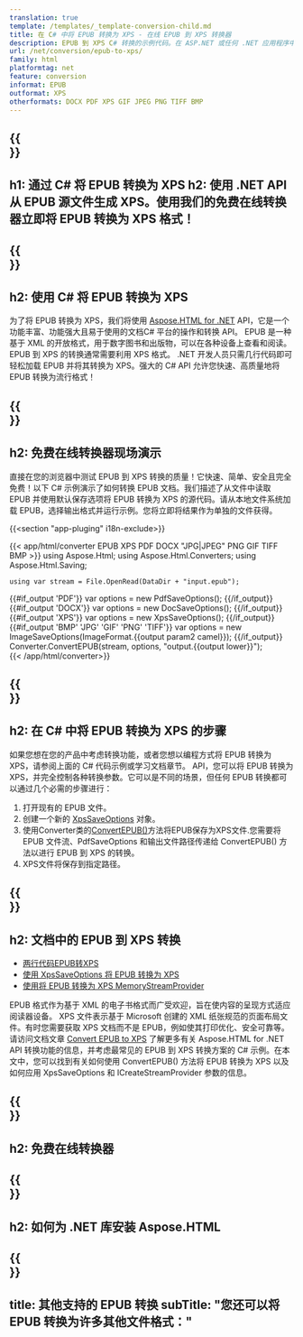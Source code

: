 ```yaml
---
translation: true
template: /templates/_template-conversion-child.md
title: 在 C# 中将 EPUB 转换为 XPS - 在线 EPUB 到 XPS 转换器
description: EPUB 到 XPS C# 转换的示例代码。在 ASP.NET 或任何 .NET 应用程序中轻松使用转换器 API。免费试用在线 EPUB 到 XPS 转换器！
url: /net/conversion/epub-to-xps/
family: html
platformtag: net
feature: conversion
informat: EPUB
outformat: XPS
otherformats: DOCX PDF XPS GIF JPEG PNG TIFF BMP
---
```


{{<section banner>}}
---
h1: 通过 C# 将 EPUB 转换为 XPS
h2: 使用 .NET API 从 EPUB 源文件生成 XPS。使用我们的免费在线转换器立即将 EPUB 转换为 XPS 格式！
---

{{<section overview>}}
---
h2: 使用 C# 将 EPUB 转换为 XPS
---

为了将 EPUB 转换为 XPS，我们将使用 [Aspose.HTML for .NET](https://products.aspose.com/html/net/) API，它是一个功能丰富、功能强大且易于使用的文档C# 平台的操作和转换 API。 EPUB 是一种基于 XML 的开放格式，用于数字图书和出版物，可以在各种设备上查看和阅读。 EPUB 到 XPS 的转换通常需要利用 XPS 格式。 .NET 开发人员只需几行代码即可轻松加载 EPUB 并将其转换为 XPS。强大的 C# API 允许您快速、高质量地将 EPUB 转换为流行格式！

{{<section demos>}}
---
h2: 免费在线转换器现场演示
---

直接在您的浏览器中测试 EPUB 到 XPS 转换的质量！它快速、简单、安全且完全免费！以下 C# 示例演示了如何转换 EPUB 文档。我们描述了从文件中读取 EPUB 并使用默认保存选项将 EPUB 转换为 XPS 的源代码。请从本地文件系统加载 EPUB，选择输出格式并运行示例。您将立即将结果作为单独的文件获得。

{{<section "app-pluging" i18n-exclude>}}

{{< app/html/converter EPUB  XPS PDF DOCX "JPG|JPEG" PNG GIF TIFF BMP >}}
using Aspose.Html;
using Aspose.Html.Converters;
using Aspose.Html.Saving;

    using var stream = File.OpenRead(DataDir + "input.epub");
{{#if_output 'PDF'}}
    var options = new PdfSaveOptions();
{{/if_output}}
{{#if_output 'DOCX'}}
    var options = new DocSaveOptions();
{{/if_output}}
{{#if_output 'XPS'}}
    var options = new XpsSaveOptions();
{{/if_output}}
{{#if_output 'BMP' 'JPG' 'GIF' 'PNG' 'TIFF'}}
    var options = new ImageSaveOptions(ImageFormat.{{output param2 camel}});
{{/if_output}}
    Converter.ConvertEPUB(stream, options, "output.{{output lower}}");   
{{< /app/html/converter>}}


{{<section steps>}}
---
h2: 在 C# 中将 EPUB 转换为 XPS 的步骤
---

如果您想在您的产品中考虑转换功能，或者您想以编程方式将 EPUB 转换为 XPS，请参阅上面的 C# 代码示例或学习文档章节。 API，您可以将 EPUB 转换为 XPS，并完全控制各种转换参数。它可以是不同的场景，但任何 EPUB 转换都可以通过几个必需的步骤进行：

1. 打开现有的 EPUB 文件。
1. 创建一个新的 [XpsSaveOptions](https://reference.aspose.com/html/net/aspose.html.saving/xpssaveoptions/) 对象。
1. 使用Converter类的[ConvertEPUB()](https://reference.aspose.com/html/net/aspose.html.converters/converter/convertepub/)方法将EPUB保存为XPS文件.您需要将 EPUB 文件流、PdfSaveOptions 和输出文件路径传递给 ConvertEPUB() 方法以进行 EPUB 到 XPS 的转换。
1. XPS文件将保存到指定路径。

{{<section documentation>}}
---
h2: 文档中的 EPUB 到 XPS 转换
---

  - <a href="https://docs.aspose.com/html/net/converting-between-formats/epub-to-xps/#epub-to-xps-by-two-lines-of-code" target="_blank">两行代码EPUB转XPS</a>
  - <a href="https://docs.aspose.com/html/net/converting-between-formats/epub-to-xps/#convert-epub-to-xps-using-xpssaveoptions" target="_blank" >使用 XpsSaveOptions 将 EPUB 转换为 XPS</a>
  - <a href="https://docs.aspose.com/html/net/converting-between-formats/epub-to-xps/#output-stream-providers" target="_blank">使用将 EPUB 转换为 XPS MemoryStreamProvider</a>

EPUB 格式作为基于 XML 的电子书格式而广受欢迎，旨在使内容的呈现方式适应阅读器设备。 XPS 文件表示基于 Microsoft 创建的 XML 纸张规范的页面布局文件。有时您需要获取 XPS 文档而不是 EPUB，例如使其打印优化、安全可靠等。请访问文档文章 [Convert EPUB to XPS](https://docs.aspose.com/html/net/converting-between-formats/epub-to-xps/) 了解更多有关 Aspose.HTML for .NET API 转换功能的信息，并考虑最常见的 EPUB 到 XPS 转换方案的 C# 示例。在本文中，您可以找到有关如何使用 ConvertEPUB() 方法将 EPUB 转换为 XPS 以及如何应用 XpsSaveOptions 和 ICreateStreamProvider 参数的信息。

{{<section online-converters>}}
---
h2: 免费在线转换器
---

{{<section get-started>}}
---
h2: 如何为 .NET 库安装 Aspose.HTML
---

{{<section other-conversions>}}
---
title: 其他支持的 EPUB 转换
subTitle: "您还可以将 EPUB 转换为许多其他文件格式："
---